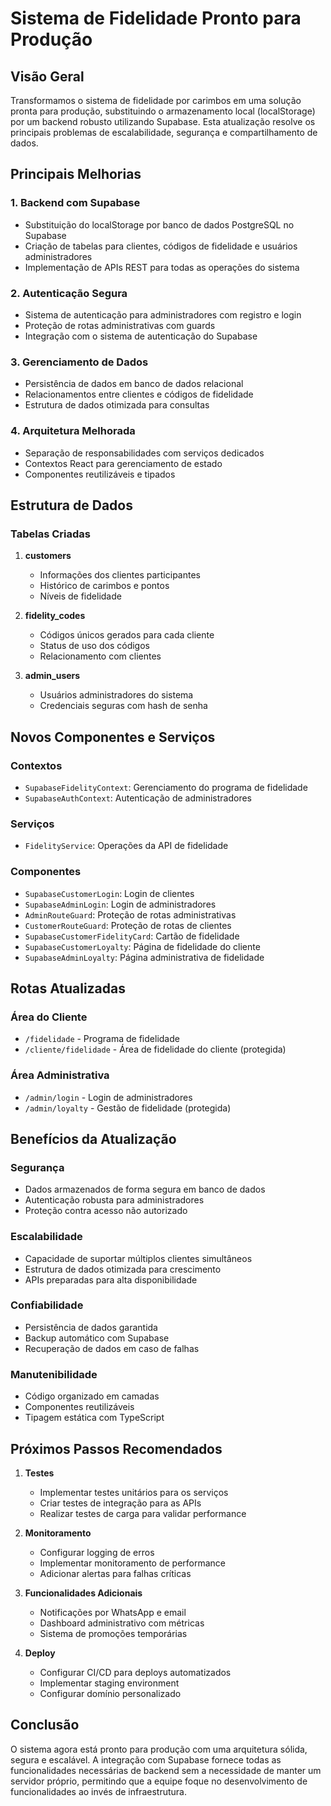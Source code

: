 # Sistema de Fidelidade Pronto para Produção

## Visão Geral

Transformamos o sistema de fidelidade por carimbos em uma solução pronta para produção, substituindo o armazenamento local (localStorage) por um backend robusto utilizando Supabase. Esta atualização resolve os principais problemas de escalabilidade, segurança e compartilhamento de dados.

## Principais Melhorias

### 1. Backend com Supabase
- Substituição do localStorage por banco de dados PostgreSQL no Supabase
- Criação de tabelas para clientes, códigos de fidelidade e usuários administradores
- Implementação de APIs REST para todas as operações do sistema

### 2. Autenticação Segura
- Sistema de autenticação para administradores com registro e login
- Proteção de rotas administrativas com guards
- Integração com o sistema de autenticação do Supabase

### 3. Gerenciamento de Dados
- Persistência de dados em banco de dados relacional
- Relacionamentos entre clientes e códigos de fidelidade
- Estrutura de dados otimizada para consultas

### 4. Arquitetura Melhorada
- Separação de responsabilidades com serviços dedicados
- Contextos React para gerenciamento de estado
- Componentes reutilizáveis e tipados

## Estrutura de Dados

### Tabelas Criadas

1. **customers**
   - Informações dos clientes participantes
   - Histórico de carimbos e pontos
   - Níveis de fidelidade

2. **fidelity_codes**
   - Códigos únicos gerados para cada cliente
   - Status de uso dos códigos
   - Relacionamento com clientes

3. **admin_users**
   - Usuários administradores do sistema
   - Credenciais seguras com hash de senha

## Novos Componentes e Serviços

### Contextos
- `SupabaseFidelityContext`: Gerenciamento do programa de fidelidade
- `SupabaseAuthContext`: Autenticação de administradores

### Serviços
- `FidelityService`: Operações da API de fidelidade

### Componentes
- `SupabaseCustomerLogin`: Login de clientes
- `SupabaseAdminLogin`: Login de administradores
- `AdminRouteGuard`: Proteção de rotas administrativas
- `CustomerRouteGuard`: Proteção de rotas de clientes
- `SupabaseCustomerFidelityCard`: Cartão de fidelidade
- `SupabaseCustomerLoyalty`: Página de fidelidade do cliente
- `SupabaseAdminLoyalty`: Página administrativa de fidelidade

## Rotas Atualizadas

### Área do Cliente
- `/fidelidade` - Programa de fidelidade
- `/cliente/fidelidade` - Área de fidelidade do cliente (protegida)

### Área Administrativa
- `/admin/login` - Login de administradores
- `/admin/loyalty` - Gestão de fidelidade (protegida)

## Benefícios da Atualização

### Segurança
- Dados armazenados de forma segura em banco de dados
- Autenticação robusta para administradores
- Proteção contra acesso não autorizado

### Escalabilidade
- Capacidade de suportar múltiplos clientes simultâneos
- Estrutura de dados otimizada para crescimento
- APIs preparadas para alta disponibilidade

### Confiabilidade
- Persistência de dados garantida
- Backup automático com Supabase
- Recuperação de dados em caso de falhas

### Manutenibilidade
- Código organizado em camadas
- Componentes reutilizáveis
- Tipagem estática com TypeScript

## Próximos Passos Recomendados

1. **Testes**
   - Implementar testes unitários para os serviços
   - Criar testes de integração para as APIs
   - Realizar testes de carga para validar performance

2. **Monitoramento**
   - Configurar logging de erros
   - Implementar monitoramento de performance
   - Adicionar alertas para falhas críticas

3. **Funcionalidades Adicionais**
   - Notificações por WhatsApp e email
   - Dashboard administrativo com métricas
   - Sistema de promoções temporárias

4. **Deploy**
   - Configurar CI/CD para deploys automatizados
   - Implementar staging environment
   - Configurar domínio personalizado

## Conclusão

O sistema agora está pronto para produção com uma arquitetura sólida, segura e escalável. A integração com Supabase fornece todas as funcionalidades necessárias de backend sem a necessidade de manter um servidor próprio, permitindo que a equipe foque no desenvolvimento de funcionalidades ao invés de infraestrutura.